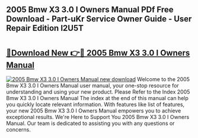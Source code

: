 ## 2005 Bmw X3 3.0 I Owners Manual PDf Free Download - Part-uKr Service Owner Guide - User Repair Edition I2U5T

# <h2><a href="http://bc36892.oget.top/?id=2005+Bmw+X3+3.0+I+Owners+Manual">🔗Download New 👉🔴 2005 Bmw X3 3.0 I Owners Manual</a></h2>

[![2005 Bmw X3 3.0 I Owners Manual new download](https://i.imgur.com/5g1atiW.png)](http://bc36892.oget.top/?id=2005+Bmw+X3+3.0+I+Owners+Manual)
Welcome to the 2005 Bmw X3 3.0 I Owners Manual user manual, your one-stop resource for understanding and using your new product. Please Refer to the Index 2005 Bmw X3 3.0 I Owners Manual The index at the end of this manual can help you quickly locate relevant information. With features like list of features, your new 2005 Bmw X3 3.0 I Owners Manual empowers you to achieve exceptional results. We're Here to Support You 2005 Bmw X3 3.0 I Owners Manual. Our team is dedicated to assisting you with any questions or concerns.
